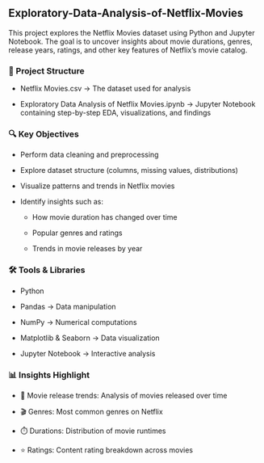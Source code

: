## Exploratory-Data-Analysis-of-Netflix-Movies

This project explores the Netflix Movies dataset using Python and Jupyter Notebook. The goal is to uncover insights about movie durations, genres, release years, ratings, and other key features of Netflix’s movie catalog.


### 📂 Project Structure

- Netflix Movies.csv → The dataset used for analysis

- Exploratory Data Analysis of Netflix Movies.ipynb → Jupyter Notebook containing step-by-step EDA, visualizations, and findings


### 🔍 Key Objectives

- Perform data cleaning and preprocessing

- Explore dataset structure (columns, missing values, distributions)

- Visualize patterns and trends in Netflix movies

- Identify insights such as:

  - How movie duration has changed over time
 
  - Popular genres and ratings
 
  - Trends in movie releases by year
 
### 🛠️ Tools & Libraries
  -	Python
    
  -	Pandas → Data manipulation
    
  - NumPy → Numerical computations
    
  - Matplotlib & Seaborn → Data visualization
    
  -	Jupyter Notebook → Interactive analysis

### 📊 Insights Highlight

  - 📅 Movie release trends: Analysis of movies released over time
    
  -	🎬 Genres: Most common genres on Netflix
    
  -	⏱️ Durations: Distribution of movie runtimes
    
  -	⭐ Ratings: Content rating breakdown across movies

